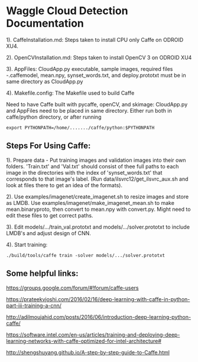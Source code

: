 <!--
waggle_topic=Waggle/Node/Plugins,Cloud Detector
-->

# Waggle Cloud Detection Documentation

1). CaffeInstallation.md:       Steps taken to install CPU only Caffe on ODROID XU4.

2). OpenCVInstallation.md:      Steps taken to install OpenCV 3 on ODROID XU4

3). AppFiles:                   CloudApp.py executable, sample images, required files
        -.caffemodel, mean.npy, synset_words.txt, and deploy.prototxt must be in same directory as CloudApp.py

4). Makefile.config:       The Makefile used to build Caffe


Need to have Caffe built with pycaffe, openCV, and skimage:
CloudApp.py and AppFiles need to be placed in same directory.
Either run both in caffe/python directory, or after running

```
export PYTHONPATH=/home/......./caffe/python:$PYTHONPATH
```

Steps For Using Caffe:
----------------------
1). Prepare data - Put training images and validation images into their own folders. 'Train.txt' and 'Val.txt' should consist
    of thee full paths to each image in the directories with the index of 'synset_words.txt' that corresponds to that image's
    label. (Run data/ilsvrc12/get_ilsvrc_aux.sh and look at files there to get an idea of the formats).

2). Use examples/imagenet/create_imagenet.sh to resize images and store as LMDB. Use examples/imagenet/make_imagenet_mean.sh
    to make mean.binaryproto, then convert to mean.npy with convert.py. Might need to edit these files to get correct paths.

3). Edit models/.../train_val.prototxt and models/.../solver.prototxt to include LMDB's and adjust design of CNN.

4). Start training:
```
./build/tools/caffe train -solver models/.../solver.prototxt
```

Some helpful links:
-------------------
https://groups.google.com/forum/#!forum/caffe-users

https://prateekvjoshi.com/2016/02/16/deep-learning-with-caffe-in-python-part-iii-training-a-cnn/

http://adilmoujahid.com/posts/2016/06/introduction-deep-learning-python-caffe/

https://software.intel.com/en-us/articles/training-and-deploying-deep-learning-networks-with-caffe-optimized-for-intel-architecture#

http://shengshuyang.github.io/A-step-by-step-guide-to-Caffe.html
